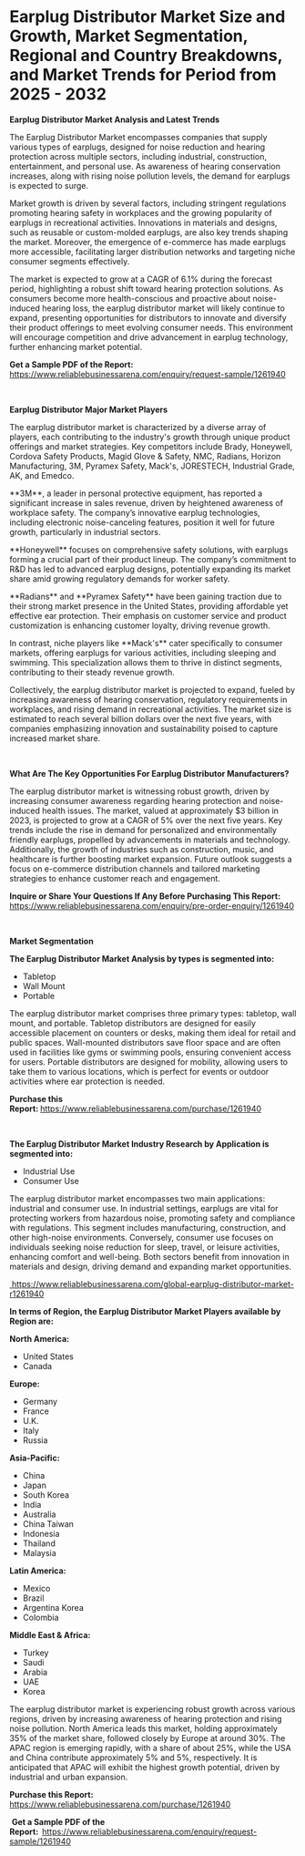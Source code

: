 <p><h1>Earplug Distributor Market Size and Growth, Market Segmentation, Regional and Country Breakdowns, and Market Trends for Period from 2025 -  2032</h1></p><p><strong>Earplug Distributor Market Analysis and Latest Trends</strong></p>
<p><p>The Earplug Distributor Market encompasses companies that supply various types of earplugs, designed for noise reduction and hearing protection across multiple sectors, including industrial, construction, entertainment, and personal use. As awareness of hearing conservation increases, along with rising noise pollution levels, the demand for earplugs is expected to surge.</p><p>Market growth is driven by several factors, including stringent regulations promoting hearing safety in workplaces and the growing popularity of earplugs in recreational activities. Innovations in materials and designs, such as reusable or custom-molded earplugs, are also key trends shaping the market. Moreover, the emergence of e-commerce has made earplugs more accessible, facilitating larger distribution networks and targeting niche consumer segments effectively.</p><p>The market is expected to grow at a CAGR of 6.1% during the forecast period, highlighting a robust shift toward hearing protection solutions. As consumers become more health-conscious and proactive about noise-induced hearing loss, the earplug distributor market will likely continue to expand, presenting opportunities for distributors to innovate and diversify their product offerings to meet evolving consumer needs. This environment will encourage competition and drive advancement in earplug technology, further enhancing market potential.</p></p>
<p><strong>Get a Sample PDF of the Report:&nbsp;</strong> <a href="https://www.reliablebusinessarena.com/enquiry/request-sample/1261940?utm_campaign=3034&utm_medium=2&utm_source=Github&utm_content=ia&utm_term=15042025&utm_id=earplug-distributor">https://www.reliablebusinessarena.com/enquiry/request-sample/1261940</a></p>
<p>&nbsp;</p>
<p><strong>Earplug Distributor Major Market Players</strong></p>
<p><p>The earplug distributor market is characterized by a diverse array of players, each contributing to the industry's growth through unique product offerings and market strategies. Key competitors include Brady, Honeywell, Cordova Safety Products, Magid Glove & Safety, NMC, Radians, Horizon Manufacturing, 3M, Pyramex Safety, Mack's, JORESTECH, Industrial Grade, AK, and Emedco.</p><p>**3M**, a leader in personal protective equipment, has reported a significant increase in sales revenue, driven by heightened awareness of workplace safety. The company’s innovative earplug technologies, including electronic noise-canceling features, position it well for future growth, particularly in industrial sectors.</p><p>**Honeywell** focuses on comprehensive safety solutions, with earplugs forming a crucial part of their product lineup. The company’s commitment to R&D has led to advanced earplug designs, potentially expanding its market share amid growing regulatory demands for worker safety.</p><p>**Radians** and **Pyramex Safety** have been gaining traction due to their strong market presence in the United States, providing affordable yet effective ear protection. Their emphasis on customer service and product customization is enhancing customer loyalty, driving revenue growth.</p><p>In contrast, niche players like **Mack's** cater specifically to consumer markets, offering earplugs for various activities, including sleeping and swimming. This specialization allows them to thrive in distinct segments, contributing to their steady revenue growth.</p><p>Collectively, the earplug distributor market is projected to expand, fueled by increasing awareness of hearing conservation, regulatory requirements in workplaces, and rising demand in recreational activities. The market size is estimated to reach several billion dollars over the next five years, with companies emphasizing innovation and sustainability poised to capture increased market share.</p></p>
<p>&nbsp;</p>
<p><strong>What Are The Key Opportunities For Earplug Distributor Manufacturers?</strong></p>
<p><p>The earplug distributor market is witnessing robust growth, driven by increasing consumer awareness regarding hearing protection and noise-induced health issues. The market, valued at approximately $3 billion in 2023, is projected to grow at a CAGR of 5% over the next five years. Key trends include the rise in demand for personalized and environmentally friendly earplugs, propelled by advancements in materials and technology. Additionally, the growth of industries such as construction, music, and healthcare is further boosting market expansion. Future outlook suggests a focus on e-commerce distribution channels and tailored marketing strategies to enhance customer reach and engagement.</p></p>
<p><strong>Inquire or Share Your Questions If Any Before Purchasing This Report:</strong> <a href="https://www.reliablebusinessarena.com/enquiry/pre-order-enquiry/1261940?utm_campaign=3034&utm_medium=2&utm_source=Github&utm_content=ia&utm_term=15042025&utm_id=earplug-distributor">https://www.reliablebusinessarena.com/enquiry/pre-order-enquiry/1261940</a></p>
<p>&nbsp;</p>
<p><strong>Market Segmentation</strong></p>
<p><strong>The Earplug Distributor Market Analysis by types is segmented into:</strong></p>
<p><ul><li>Tabletop</li><li>Wall Mount</li><li>Portable</li></ul></p>
<p><p>The earplug distributor market comprises three primary types: tabletop, wall mount, and portable. Tabletop distributors are designed for easily accessible placement on counters or desks, making them ideal for retail and public spaces. Wall-mounted distributors save floor space and are often used in facilities like gyms or swimming pools, ensuring convenient access for users. Portable distributors are designed for mobility, allowing users to take them to various locations, which is perfect for events or outdoor activities where ear protection is needed.</p></p>
<p><strong>Purchase this Report:&nbsp;</strong><a href="https://www.reliablebusinessarena.com/purchase/1261940?utm_campaign=3034&utm_medium=2&utm_source=Github&utm_content=ia&utm_term=15042025&utm_id=earplug-distributor">https://www.reliablebusinessarena.com/purchase/1261940</a></p>
<p>&nbsp;</p>
<p><strong>The Earplug Distributor Market Industry Research by Application is segmented into:</strong></p>
<p><ul><li>Industrial Use</li><li>Consumer Use</li></ul></p>
<p><p>The earplug distributor market encompasses two main applications: industrial and consumer use. In industrial settings, earplugs are vital for protecting workers from hazardous noise, promoting safety and compliance with regulations. This segment includes manufacturing, construction, and other high-noise environments. Conversely, consumer use focuses on individuals seeking noise reduction for sleep, travel, or leisure activities, enhancing comfort and well-being. Both sectors benefit from innovation in materials and design, driving demand and expanding market opportunities.</p></p>
<p><a href="https://www.reliablebusinessarena.com/global-earplug-distributor-market-r1261940?utm_campaign=3034&utm_medium=2&utm_source=Github&utm_content=ia&utm_term=15042025&utm_id=earplug-distributor">&nbsp;https://www.reliablebusinessarena.com/global-earplug-distributor-market-r1261940</a></p>
<p><strong>In terms of Region, the Earplug Distributor Market Players available by Region are:</strong></p>
<p>
    <p> <strong> North America: </strong>
        <ul>
            <li>United States</li>
            <li>Canada</li>
        </ul>
        </p> 
    <p> <strong> Europe: </strong>
        <ul>
            <li>Germany</li>
            <li>France</li>
            <li>U.K.</li>
            <li>Italy</li>
            <li>Russia</li>
        </ul>
        </p> 
    <p> <strong> Asia-Pacific: </strong>
        <ul>
            <li>China</li>
            <li>Japan</li>
            <li>South Korea</li>
            <li>India</li>
            <li>Australia</li>
            <li>China Taiwan</li>
            <li>Indonesia</li>
            <li>Thailand</li>
            <li>Malaysia</li>
        </ul>
        </p> 
    <p> <strong> Latin America: </strong>
        <ul>
            <li>Mexico</li>
            <li>Brazil</li>
            <li>Argentina Korea</li>
            <li>Colombia</li>
        </ul>
        </p> 
    <p> <strong> Middle East & Africa: </strong>
        <ul>
            <li>Turkey</li>
            <li>Saudi</li>
            <li>Arabia</li>
            <li>UAE</li>
            <li>Korea</li>
        </ul>
    </p>
    </p>
<p><p>The earplug distributor market is experiencing robust growth across various regions, driven by increasing awareness of hearing protection and rising noise pollution. North America leads this market, holding approximately 35% of the market share, followed closely by Europe at around 30%. The APAC region is emerging rapidly, with a share of about 25%, while the USA and China contribute approximately 5% and 5%, respectively. It is anticipated that APAC will exhibit the highest growth potential, driven by industrial and urban expansion.</p></p>
<p><strong>Purchase this Report: </strong><a href="https://www.reliablebusinessarena.com/purchase/1261940?utm_campaign=3034&utm_medium=2&utm_source=Github&utm_content=ia&utm_term=15042025&utm_id=earplug-distributor">https://www.reliablebusinessarena.com/purchase/1261940</a></p>
<p>&nbsp;<strong>Get a Sample PDF of the Report:&nbsp;&nbsp;</strong><a href="https://www.reliablebusinessarena.com/enquiry/request-sample/1261940?utm_campaign=3034&utm_medium=2&utm_source=Github&utm_content=ia&utm_term=15042025&utm_id=earplug-distributor">https://www.reliablebusinessarena.com/enquiry/request-sample/1261940</a></p>
<p><strong></strong></p>
<p><p></p><p></p><p></p></p>